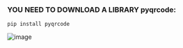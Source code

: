 ### YOU NEED TO DOWNLOAD A LIBRARY pyqrcode:
```
pip install pyqrcode
```
![image](https://user-images.githubusercontent.com/83435268/167729432-5f789052-12da-4ca7-99eb-c9feb9e39a4b.png)

